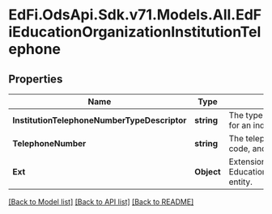 # EdFi.OdsApi.Sdk.v71.Models.All.EdFiEducationOrganizationInstitutionTelephone

## Properties

Name | Type | Description | Notes
------------ | ------------- | ------------- | -------------
**InstitutionTelephoneNumberTypeDescriptor** | **string** | The type of communication number listed for an individual or organization. | 
**TelephoneNumber** | **string** | The telephone number including the area code, and extension, if applicable. | 
**Ext** | **Object** | Extensions to the EducationOrganizationInstitutionTelephone entity. | [optional] 

[[Back to Model list]](../../README.md#documentation-for-models) [[Back to API list]](../../README.md#documentation-for-api-endpoints) [[Back to README]](../../README.md)

